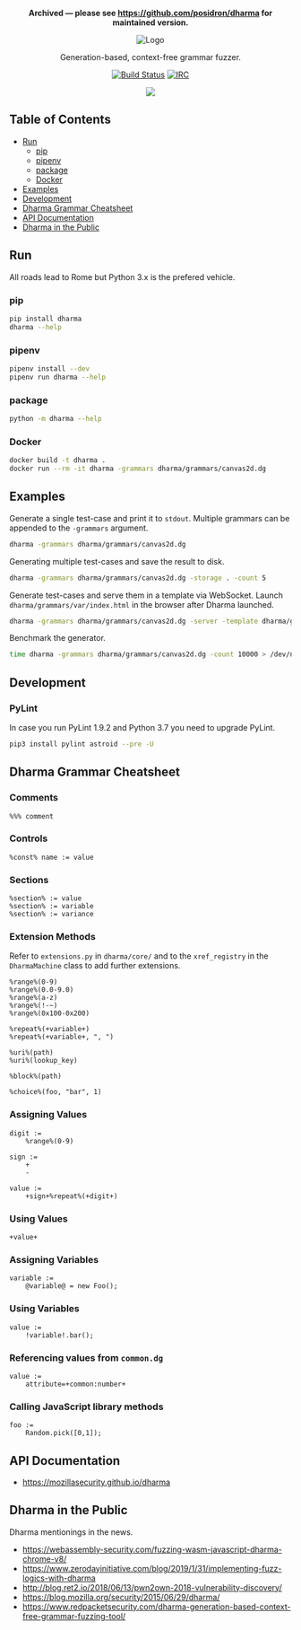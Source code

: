 **<p align="center">Archived &mdash; please see https://github.com/posidron/dharma for maintained version.</p>**

<p align="center">
  <img src="https://github.com/posidron/posidron.github.io/raw/master/static/images/dharma.png" alt="Logo" />
</p>

<p align="center">
Generation-based, context-free grammar fuzzer.
</p>

<p align="center">
<a href="https://travis-ci.org/MozillaSecurity/dharma"><img src="https://api.travis-ci.org/MozillaSecurity/dharma.svg?branch=master" alt="Build Status"></a>
<a href="https://www.irccloud.com/invite?channel=%23fuzzing&amp;hostname=irc.mozilla.org&amp;port=6697&amp;ssl=1"><img src="https://img.shields.io/badge/IRC-%23fuzzing-1e72ff.svg?style=flat" alt="IRC"></a>
</p>

<p align="center">
<img src="https://raw.githubusercontent.com/posidron/posidron.github.io/master/static/images/dharma.gif">
</p>

<h2>Table of Contents</h2>

- [Run](#Run)
  - [pip](#pip)
  - [pipenv](#pipenv)
  - [package](#package)
  - [Docker](#Docker)
- [Examples](#Examples)
- [Development](#Development)
- [Dharma Grammar Cheatsheet](#Dharma-Grammar-Cheatsheet)
- [API Documentation](#API-Documentation)
- [Dharma in the Public](#Dharma-in-the-Public)

## Run

All roads lead to Rome but Python 3.x is the prefered vehicle.

### pip

```bash
pip install dharma
dharma --help
```

### pipenv

```bash
pipenv install --dev
pipenv run dharma --help
```

### package

```bash
python -m dharma --help
```

### Docker

```bash
docker build -t dharma .
docker run --rm -it dharma -grammars dharma/grammars/canvas2d.dg
```

## Examples

Generate a single test-case and print it to `stdout`. Multiple grammars can be appended to the `-grammars` argument.

```bash
dharma -grammars dharma/grammars/canvas2d.dg
```

Generating multiple test-cases and save the result to disk.

```bash
dharma -grammars dharma/grammars/canvas2d.dg -storage . -count 5
```

Generate test-cases and serve them in a template via WebSocket.
Launch `dharma/grammars/var/index.html` in the browser after Dharma launched.

```bash
dharma -grammars dharma/grammars/canvas2d.dg -server -template dharma/grammars/var/templates/html5/default.html
```

Benchmark the generator.

```bash
time dharma -grammars dharma/grammars/canvas2d.dg -count 10000 > /dev/null
```

## Development

### PyLint

In case you run PyLint 1.9.2 and Python 3.7 you need to upgrade PyLint.

```bash
pip3 install pylint astroid --pre -U
```

## Dharma Grammar Cheatsheet

### Comments

```
%%% comment
```

### Controls

```
%const% name := value
```

### Sections

```
%section% := value
%section% := variable
%section% := variance
```

### Extension Methods

Refer to `extensions.py` in `dharma/core/` and to the `xref_registry` in the `DharmaMachine` class to add further extensions.

```
%range%(0-9)
%range%(0.0-9.0)
%range%(a-z)
%range%(!-~)
%range%(0x100-0x200)

%repeat%(+variable+)
%repeat%(+variable+, ", ")

%uri%(path)
%uri%(lookup_key)

%block%(path)

%choice%(foo, "bar", 1)
```

### Assigning Values

```
digit :=
    %range%(0-9)

sign :=
    +
    -

value :=
    +sign+%repeat%(+digit+)
```

### Using Values

```
+value+
```

### Assigning Variables

```
variable :=
    @variable@ = new Foo();
```

### Using Variables

```
value :=
    !variable!.bar();
```

### Referencing values from `common.dg`

```
value :=
    attribute=+common:number+
```

### Calling JavaScript library methods

```
foo :=
    Random.pick([0,1]);
```

## API Documentation

- https://mozillasecurity.github.io/dharma

## Dharma in the Public

Dharma mentionings in the news.

- https://webassembly-security.com/fuzzing-wasm-javascript-dharma-chrome-v8/
- https://www.zerodayinitiative.com/blog/2019/1/31/implementing-fuzz-logics-with-dharma
- http://blog.ret2.io/2018/06/13/pwn2own-2018-vulnerability-discovery/
- https://blog.mozilla.org/security/2015/06/29/dharma/
- https://www.redpacketsecurity.com/dharma-generation-based-context-free-grammar-fuzzing-tool/
